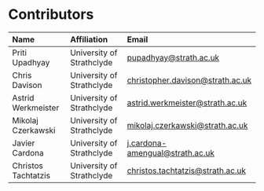 # Contributors

| Name | Affiliation | Email |
|:--|:--|:--|
| Priti Upadhyay | University of Strathclyde | pupadhyay@strath.ac.uk |
| Chris Davison | University of Strathclyde | christopher.davison@strath.ac.uk |
| Astrid Werkmeister | University of Strathclyde | astrid.werkmeister@strath.ac.uk |
| Mikolaj Czerkawski | University of Strathclyde | mikolaj.czerkawski@strath.ac.uk |
| Javier Cardona | University of Strathclyde | j.cardona-amengual@strath.ac.uk |
| Christos Tachtatzis | University of Strathclyde | christos.tachtatzis@strath.ac.uk |
